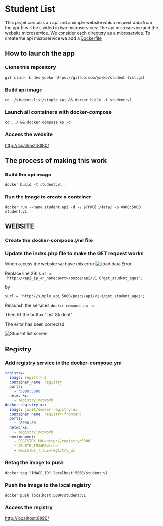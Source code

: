 # Student List
This projet contains an api and a simple website which request data from the api. It will be divided in two microservices: The api microservice and the website microservice.
We consider each directory as a microservice. To create the api microservice we add a [Dockerfile](https://github.com/yoeko/student-list/blob/dev-yoeko/simple_api/Dockerfile)

## How to launch the app

### Clone this repository
```git clone -b dev-yoeko https://github.com/yoeko/student-list.git```

### Build api image
```cd ./student-list/simple_api && docker build -t student:v1 .```

### Launch all containers with docker-compose
```cd ../ && docker-compose up -d```

### Access the website
[http://localhost:8080/](http://localhost:8080/)



## The process of making this work
### Build the api image
```docker build -t student:v1 .```

### Run the image to create a container
```docker run --name student-api -d -v ${PWD}:/data/ -p 8000:5000 student:v1```

## WEBSITE
### Create the docker-compose.yml file

### Update the index.php file to make the GET request works
When access the website we have this error 
![Load data Error](https://github.com/yoeko/student-list/blob/dev-yoeko/Screenshot%20from%202023-05-16%2000-00-37.png)

Replace line 29:
```$url = 'http://<api_ip_or_name:port>/pozos/api/v1.0/get_student_ages';```

by

```$url = 'http://simple_api:5000/pozos/api/v1.0/get_student_ages';```

Relaunch the services
```docker-compose up -d```

Then hit the button "List Student"

The error has been corrected

![Student list screen](https://github.com/yoeko/student-list/blob/dev-yoeko/Screenshot%20from%202023-05-15%2023-58-44.png)


## Registry
### Add registry service in the docker-compose.yml
```yml
registry:
  image: registry:2
  container_name: registry
  ports:
    - '5000:5000'
  networks:
    - registry_network
docker-registry-ui:
  image: joxit/docker-registry-ui
  container_name: registry-frontend
  ports:
    - '8090:80'
  networks:
    - registry_network
  environment:
    - REGISTRY_URL=http://registry:5000
    - DELETE_IMAGES=true
    - REGISTRY_TITLE=registry_ui
```

### Retag the image to push
```docker tag "IMAGE_ID" localhost:5000/student:v1```

### Push the image to the local registry
```docker push localhost:5000/student:v1```

### Access the registry
[http://localhost:8090/](http://localhost:8090/)
